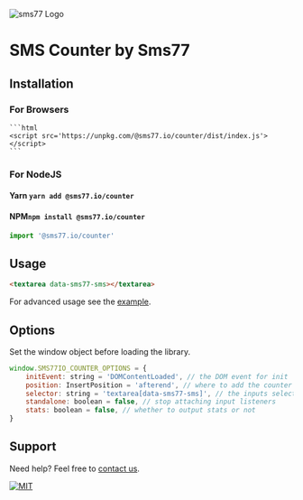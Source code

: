 ![](https://www.sms77.io/wp-content/uploads/2019/07/sms77-Logo-400x79.png "sms77 Logo")

# SMS Counter by Sms77

## Installation

### For Browsers

    ```html
    <script src='https://unpkg.com/@sms77.io/counter/dist/index.js'></script>
    ```

### For NodeJS

#### Yarn ```yarn add @sms77.io/counter```

#### NPM```npm install @sms77.io/counter```

```javascript
import '@sms77.io/counter'
```

## Usage

```html
<textarea data-sms77-sms></textarea>
```

For advanced usage see the [example](./example/index.html).

## Options

Set the window object before loading the library.

```javascript
window.SMS77IO_COUNTER_OPTIONS = {
    initEvent: string = 'DOMContentLoaded', // the DOM event for init
    position: InsertPosition = 'afterend', // where to add the counter span
    selector: string = 'textarea[data-sms77-sms]', // the inputs selector
    standalone: boolean = false, // stop attaching input listeners
    stats: boolean = false, // whether to output stats or not
}
```

## Support

Need help? Feel free to [contact us](https://www.sms77.io/en/company/contact/).

[![MIT](https://img.shields.io/badge/License-MIT-teal.svg)](LICENSE.txt)